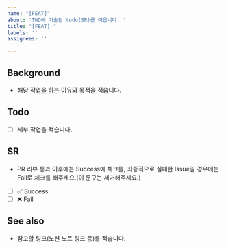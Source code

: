 ```yaml
---
name: "[FEAT]"
about: 'TWD에 기술된 todo(SR)를 따옵니다. '
title: "[FEAT] "
labels: ''
assignees: ''

---
```


## Background
- 해당 작업을 하는 이유와 목적을 적습니다.

## Todo
 - [ ] 세부 작업을 적습니다.

## SR
- PR 리뷰 통과 이후에는 Success에 체크를, 최종적으로 실패한 Issue일 경우에는 Fail로 체크를 해주세요.(이 문구는 제거해주세요.)
- [ ] ✅ Success
- [ ] ❌ Fail

## See also
 - 참고할 링크(노션 노트 링크 등)를 적습니다.
